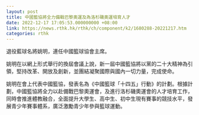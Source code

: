 ```yaml
---
layout: post
title: 中國籃協將全力備戰巴黎奧運及為洛杉磯奧運培育人才
date: 2022-12-17 17:05:53.000000000 +08:00
link: https://news.rthk.hk/rthk/ch/component/k2/1680288-20221217.htm
categories: rthk
---
```


退役藍球名將姚明，連任中國籃球協會主席。

姚明在以網上形式舉行的換屆會議上說，新一屆中國籃協將以黨的二十大精神為引領，堅持改革、開放及創新，並團結凝聚國際與國內一切力量，完成使命。

姚明在會上代表中國籃協，發表名為《中國籃球「十四五」行動》的計劃。根據計劃，中國籃協將全力以赴備戰巴黎奧運會，及進行洛杉磯奧運會的人才培育工作，同時會推進體教融合，全面提升大學生、高中生、初中生現有賽事的競技水平，發展青少年賽事體系，廣泛激勵青少年參與籃球運動。
